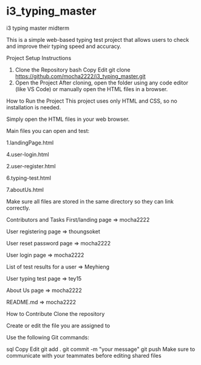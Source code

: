 # i3_typing_master
i3 typing master midterm

This is a simple web-based typing test project that allows users to check and improve their typing speed and accuracy.

Project Setup Instructions
1. Clone the Repository
bash
Copy
Edit
git clone https://github.com/mocha2222/i3_typing_master.git
2. Open the Project
After cloning, open the folder using any code editor (like VS Code) or manually open the HTML files in a browser.

How to Run the Project
This project uses only HTML and CSS, so no installation is needed.

Simply open the HTML files in your web browser.

Main files you can open and test:

1.landingPage.html

4.user-login.html

2.user-register.html

6.typing-test.html

7.aboutUs.html

Make sure all files are stored in the same directory so they can link correctly.

Contributors and Tasks
First/landing page => mocha2222

User registering page => thoungsoket

User reset password page => mocha2222

User login page => mocha2222

List of test results for a user => Meyhieng

User typing test page => tey15

About Us page => mocha2222

README.md => mocha2222

How to Contribute
Clone the repository

Create or edit the file you are assigned to

Use the following Git commands:

sql
Copy
Edit
git add .
git commit -m "your message"
git push
Make sure to communicate with your teammates before editing shared files
